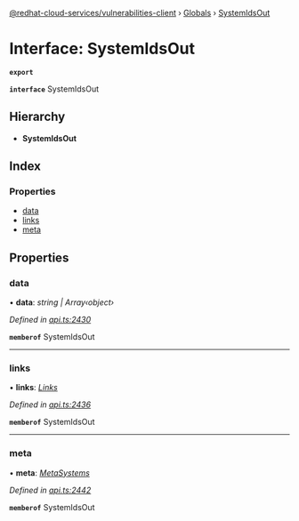 [@redhat-cloud-services/vulnerabilities-client](../README.md) › [Globals](../globals.md) › [SystemIdsOut](systemidsout.md)

# Interface: SystemIdsOut

**`export`** 

**`interface`** SystemIdsOut

## Hierarchy

* **SystemIdsOut**

## Index

### Properties

* [data](systemidsout.md#data)
* [links](systemidsout.md#links)
* [meta](systemidsout.md#meta)

## Properties

###  data

• **data**: *string | Array‹object›*

*Defined in [api.ts:2430](https://github.com/RedHatInsights/javascript-clients.gi/blob/master/packages/vulnerabilities/api.ts#L2430)*

**`memberof`** SystemIdsOut

___

###  links

• **links**: *[Links](links.md)*

*Defined in [api.ts:2436](https://github.com/RedHatInsights/javascript-clients.gi/blob/master/packages/vulnerabilities/api.ts#L2436)*

**`memberof`** SystemIdsOut

___

###  meta

• **meta**: *[MetaSystems](metasystems.md)*

*Defined in [api.ts:2442](https://github.com/RedHatInsights/javascript-clients.gi/blob/master/packages/vulnerabilities/api.ts#L2442)*

**`memberof`** SystemIdsOut
